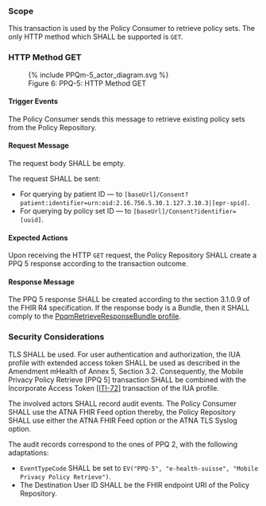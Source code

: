 ### Scope

This transaction is used by the Policy Consumer to retrieve policy sets. The only HTTP method which SHALL be supported
is `GET`.

### HTTP Method GET

<figure>
  {% include PPQm-5_actor_diagram.svg %}
  <figcaption>Figure 6: PPQ-5: HTTP Method GET</figcaption>
</figure>

#### Trigger Events

The Policy Consumer sends this message to retrieve existing policy sets from the Policy Repository.

#### Request Message

The request body SHALL be empty.

The request SHALL be sent:
- For querying by patient ID — to `[baseUrl]/Consent?patient:identifier=urn:oid:2.16.756.5.30.1.127.3.10.3|[epr-spid]`.
- For querying by policy set ID — to `[baseUrl]/Consent?identifier=[uuid]`.

#### Expected Actions

Upon receiving the HTTP `GET` request, the Policy Repository SHALL create a PPQ 5 response according to the transaction
outcome.

#### Response Message

The PPQ 5 response SHALL be created according to the section 3.1.0.9 of the FHIR R4 specification. If the response body
is a Bundle, then it SHALL comply to the
[PpqmRetrieveResponseBundle profile](StructureDefinition-PpqmRetrieveResponseBundle.html). 

### Security Considerations

TLS SHALL be used. For user authentication and authorization, the IUA profile with extended access token SHALL be used
as described in the Amendment mHealth of Annex 5, Section 3.2. Consequently, the Mobile Privacy Policy Retrieve [PPQ 5]
transaction SHALL be combined with the Incorporate Access Token
[[ITI-72]](https://profiles.ihe.net/ITI/IUA/index.html#372-incorporate-access-token-iti-72) transaction of the IUA
profile.

The involved actors SHALL record audit events. The Policy Consumer SHALL use the ATNA FHIR Feed option thereby, the
Policy Repository SHALL use either the ATNA FHIR Feed option or the ATNA TLS Syslog option.

The audit records correspond to the ones of PPQ 2, with the following adaptations:
- `EventTypeCode` SHALL be set to `EV("PPQ-5", "e-health-suisse", "Mobile Privacy Policy Retrieve")`.
- The Destination User ID SHALL be the FHIR endpoint URI of the Policy Repository.
